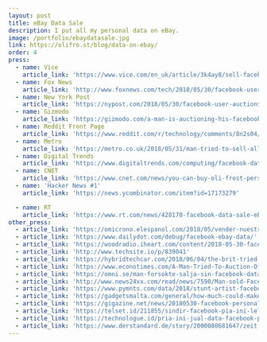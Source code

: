 ```yaml
---
layout: post
title: eBay Data Sale
description: I put all my personal data on eBay.
image: /portfolio/ebaydatasale.jpg
link: https://olifro.st/blog/data-on-ebay/
order: 4
press:
  - name: Vice
    article_link: 'https://www.vice.com/en_uk/article/3k4ay8/sell-facebook-data-ebay-oli-frost'
  - name: Fox News
    article_link: 'http://www.foxnews.com/tech/2018/05/30/facebook-user-auctions-personal-data-on-ebay-for-99-cents-and-bids-soar-sell-it-to-advertisers-or-whatever.html'
  - name: New York Post
    article_link: 'https://nypost.com/2018/05/30/facebook-user-auctions-his-personal-data-on-ebay-for-99-cents/'
  - name: Gizmodo
    article_link: 'https://gizmodo.com/a-man-is-auctioning-his-facebook-data-on-ebay-and-its-1826389102'
  - name: Reddit Front Page
    article_link: 'https://www.reddit.com/r/technology/comments/8n2s04/this_guy_is_selling_all_his_facebook_data_on_ebay/'  
  - name: Metro
    article_link: 'https://metro.co.uk/2018/05/31/man-tried-to-sell-all-his-facebook-data-on-ebay-for-300-7595007/'
  - name: Digital Trends
    article_link: 'https://www.digitaltrends.com/computing/facebook-data-listed-on-ebay/'
  - name: CNET
    article_link: 'https://www.cnet.com/news/you-can-buy-oli-frost-personal-facebook-data-just-not-on-ebay/'
  - name: 'Hacker News #1'
    article_link: 'https://news.ycombinator.com/item?id=17173279'

  - name: RT
    article_link: 'https://www.rt.com/news/428170-facebook-data-sale-ebay/'
other_press:
  - article_link: 'https://omicrono.elespanol.com/2018/05/vender-nuestros-datos-personales/'
  - article_link: 'https://www.dailydot.com/debug/facebook-ebay-data/'
  - article_link: 'https://woodradio.iheart.com/content/2018-05-30-facebook-user-auctions-personal-data-on-ebay-for-99-cents-and-bids-soar/'
  - article_link: 'http://www.techsite.io/p/839041'
  - article_link: 'https://hybridtechcar.com/2018/06/04/the-brit-tried-to-sell-his-facebook-data-on-ebay-but-the-site-deleted-his-ad/'
  - article_link: 'https://www.econotimes.com/A-Man-Tried-To-Auction-Off-His-Personal-Details-On-eBay-Gets-Shut-Down-1337855'
  - article_link: 'https://omni.se/man-forsokte-salja-sin-facebook-data-pa-ebay/a/J144Qb'
  - article_link: 'http://www.news24xx.com/read/news/7590/Man-sold-Facebook-data-users-in-eBay'
  - article_link: 'https://www.pymnts.com/data/2018/stunt-artist-facebook-data-ebay/'
  - article_link: 'https://gadgetsmalta.com/general/how-much-could-make-if-sell-all-facebook-data/'
  - article_link: 'https://gigazine.net/news/20180530-facebook-personal-data-on-ebay/'
  - article_link: 'https://telset.id/211855/sindir-facebook-pia-ini-lelang-data-pribadi-di-ebay/'
  - article_link: 'https://technologue.id/pria-ini-jual-data-facebook-pribadinya-di-ebay-kenapa/amp/'
  - article_link: 'https://www.derstandard.de/story/2000080681647/zeit-abzucashen-brite-verkauft-seine-facebook-daten-auf-ebay?ref=rec'
---
```

